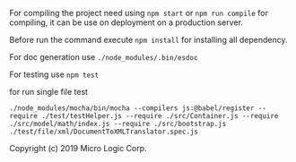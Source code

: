 
For compiling the project need using <code>npm start</code> or <code>npm run compile</code>  for compiling, it can be use on deployment on a production server.

Before run the command execute <code>npm install</code> for installing all dependency.

For doc generation use <code>./node_modules/.bin/esdoc</code>

For testing use <code>npm test</code>

for run single file test 
~~~
./node_modules/mocha/bin/mocha --compilers js:@babel/register --require ./test/testHelper.js --require ./src/Container.js --require ./src/model/math/index.js --require ./src/bootstrap.js  ./test/file/xml/DocumentToXMLTranslator.spec.js
~~~

Copyright (c) 2019 Micro Logic Corp.